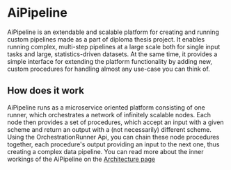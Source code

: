 <!-- # Welcome to MkDocs

For full documentation visit [mkdocs.org](https://www.mkdocs.org).

## Commands lol

- `mkdocs new [dir-name]` - Create a new project.
- `mkdocs serve` - Start the live-reloading docs server.
- `mkdocs build` - Build the documentation site.
- `mkdocs -h` - Print help message and exit.

## Project layout

    mkdocs.yml    # The configuration file.
    docs/
        index.md  # The documentation homepage.
        ...       # Other markdown pages, images and other files. -->

# AiPipeline

AiPipeline is an extendable and scalable platform for creating and running custom pipelines made as a part of diploma thesis project. It enables running complex, multi-step pipelines at a large scale both for single input tasks and large, statistics-driven datasets. At the same time, it provides a simple interface for extending the platform functionality by adding new, custom procedures for handling almost any use-case you can think of.

## How does it work

AiPipeline runs as a microservice oriented platform consisting of one runner, which orchestrates a network of infinitely scalable nodes. Each node then provides a set of procedures, which accept an input with a given scheme and return an output with a (not necessarily) different scheme. Using the OrchestrationRunner Api, you can chain these node procedures together, each procedure's output providing an input to the next one, thus creating a complex data pipeline. You can read more about the inner workings of the AiPipeline on the [Architecture page](/architecture)
